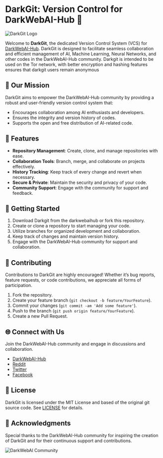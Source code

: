 # DarkGit: Version Control for DarkWebAI-Hub 🚀

![DarkGit Logo](./images/darkgit-logo.png)

Welcome to **DarkGit**, the dedicated Version Control System (VCS) for [DarkWebAI-Hub](your_darkwebai_hub_link). DarkGit is designed to facilitate seamless collaboration and efficient management of AI, Machine Learning, Neural Networks, and other codes in the DarkWebAI-Hub community. 
Darkgit is intended to be used on the Tor network, with better encryption and hashing features ensures that darkgit users remain anonymous

## 🎯 Our Mission

DarkGit aims to empower the DarkWebAI-Hub community by providing a robust and user-friendly version control system that:

- Encourages collaboration among AI enthusiasts and developers.
- Ensures the integrity and version history of codes.
- Supports the open and free distribution of AI-related code.

## 🌟 Features

- **Repository Management**: Create, clone, and manage repositories with ease.
- **Collaboration Tools**: Branch, merge, and collaborate on projects effectively.
- **History Tracking**: Keep track of every change and revert when necessary.
- **Secure & Private**: Maintain the security and privacy of your code.
- **Community Support**: Engage with the community for support and feedback.

## 🚀 Getting Started

1. Download Darkgit from the darkwebaihub or fork this repository.
2. Create or clone a repository to start managing your code.
3. Utilize branches for organized development and collaboration.
4. Keep track of changes and maintain version history.
5. Engage with the DarkWebAI-Hub community for support and collaboration.

## 🤝 Contributing

Contributions to DarkGit are highly encouraged! Whether it’s bug reports, feature requests, or code contributions, we appreciate all forms of participation.

1. Fork the repository.
2. Create your feature branch (`git checkout -b feature/YourFeature`).
3. Commit your changes (`git commit -am 'Add some feature'`).
4. Push to the branch (`git push origin feature/YourFeature`).
5. Create a new Pull Request.

## 🌐 Connect with Us

Join the DarkWebAI-Hub community and engage in discussions and collaboration.

- [DarkWebAI-Hub](your_darkwebai_hub_link)
- [Reddit](https://www.reddit.com/r/darkwebai)
- [Twitter](#)
- [Facebook](#)

## 📜 License

DarkGit is licensed under the MIT License and based of the original git source code. See [LICENSE](#) for details.

## 👏 Acknowledgments

Special thanks to the DarkWebAI-Hub community for inspiring the creation of DarkGit and for their continuous support and contributions.

![DarkWebAI Community](./images/community-image.png)
